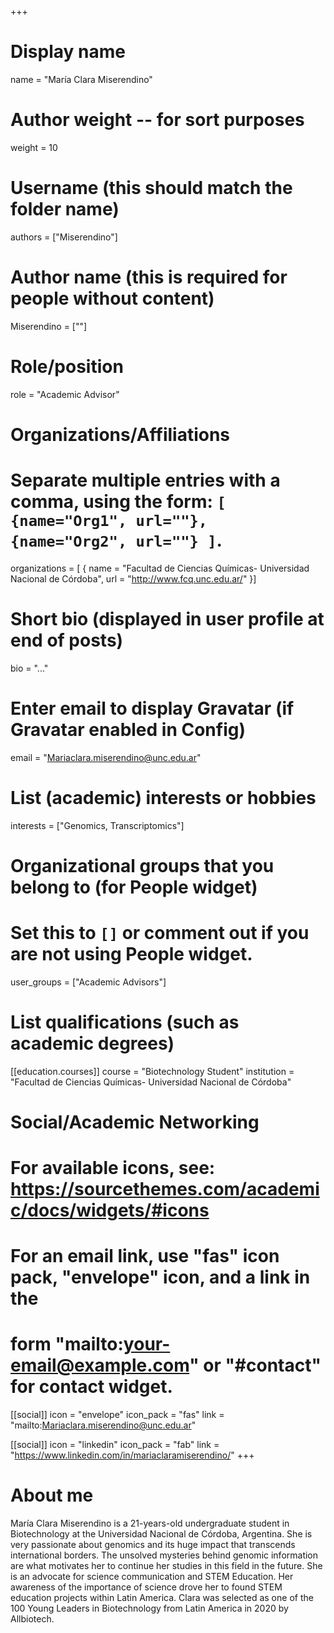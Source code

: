 +++
# Display name
name = "María Clara Miserendino"

# Author weight -- for sort purposes
weight = 10

# Username (this should match the folder name)
authors = ["Miserendino"]

# Author name (this is required for people without content)
Miserendino = [""]

# Role/position
role = "Academic Advisor"

# Organizations/Affiliations
#   Separate multiple entries with a comma, using the form: `[ {name="Org1", url=""}, {name="Org2", url=""} ]`.
organizations = [ { name = "Facultad de Ciencias Químicas- Universidad Nacional de Córdoba", url = "http://www.fcq.unc.edu.ar/" }]

# Short bio (displayed in user profile at end of posts)
bio = "..."

# Enter email to display Gravatar (if Gravatar enabled in Config)
email = "Mariaclara.miserendino@unc.edu.ar"

# List (academic) interests or hobbies
interests = ["Genomics, Transcriptomics"]

# Organizational groups that you belong to (for People widget)
#   Set this to `[]` or comment out if you are not using People widget.
user_groups = ["Academic Advisors"]

# List qualifications (such as academic degrees)
[[education.courses]]
  course = "Biotechnology Student"
  institution = "Facultad de Ciencias Químicas- Universidad Nacional de Córdoba"


# Social/Academic Networking
# For available icons, see: https://sourcethemes.com/academic/docs/widgets/#icons
#   For an email link, use "fas" icon pack, "envelope" icon, and a link in the
#   form "mailto:your-email@example.com" or "#contact" for contact widget.

[[social]]
  icon = "envelope"
  icon_pack = "fas"
  link = "mailto:Mariaclara.miserendino@unc.edu.ar"

[[social]]
  icon = "linkedin"
  icon_pack = "fab"
  link = "https://www.linkedin.com/in/mariaclaramiserendino/"
+++

# About me 

María Clara Miserendino is a 21-years-old undergraduate student in Biotechnology at the Universidad Nacional de Córdoba, Argentina. She is very passionate about genomics and its huge impact that transcends international borders. The unsolved mysteries behind genomic information are what motivates her to continue her studies in this field in the future. She is an advocate for science communication and STEM Education. Her awareness of the importance of science drove her to found STEM education projects within Latin America. Clara was selected as one of the 100 Young Leaders in Biotechnology from Latin America in 2020 by Allbiotech.